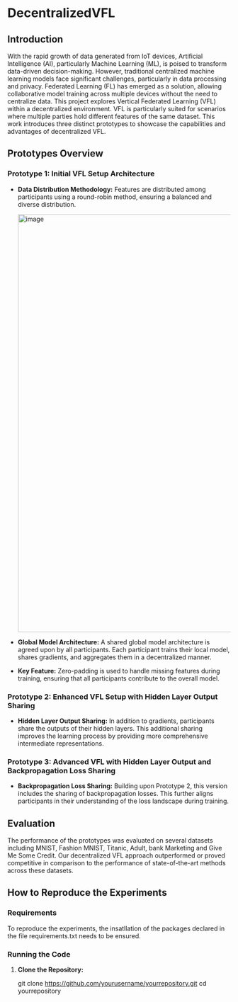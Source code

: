 # DecentralizedVFL

## Introduction

With the rapid growth of data generated from IoT devices, Artificial Intelligence (AI), particularly Machine Learning (ML), is poised to transform data-driven decision-making. However, traditional centralized machine learning models face significant challenges, particularly in data processing and privacy. Federated Learning (FL) has emerged as a solution, allowing collaborative model training across multiple devices without the need to centralize data. This project explores Vertical Federated Learning (VFL) within a decentralized environment. VFL is particularly suited for scenarios where multiple parties hold different features of the same dataset. This work introduces three distinct prototypes to showcase the capabilities and advantages of decentralized VFL.


## Prototypes Overview

### Prototype 1: Initial VFL Setup Architecture
- **Data Distribution Methodology:** Features are distributed among participants using a round-robin method, ensuring a balanced and diverse distribution.

  <img width="944" alt="image" src="https://github.com/user-attachments/assets/ecf33542-b54c-4930-9015-e123b0e6e411">

- **Global Model Architecture:** A shared global model architecture is agreed upon by all participants. Each participant trains their local model, shares gradients, and aggregates them in a decentralized manner.
- **Key Feature:** Zero-padding is used to handle missing features during training, ensuring that all participants contribute to the overall model.

### Prototype 2: Enhanced VFL Setup with Hidden Layer Output Sharing
- **Hidden Layer Output Sharing:** In addition to gradients, participants share the outputs of their hidden layers. This additional sharing improves the learning process by providing more comprehensive intermediate representations.


### Prototype 3: Advanced VFL with Hidden Layer Output and Backpropagation Loss Sharing
- **Backpropagation Loss Sharing:** Building upon Prototype 2, this version includes the sharing of backpropagation losses. This further aligns participants in their understanding of the loss landscape during training.


## Evaluation

The performance of the prototypes was evaluated on several datasets including MNIST, Fashion MNIST, Titanic, Adult, bank Marketing and Give Me Some Credit. Our decentralized VFL approach outperformed or proved competitive in comparison to the performance of state-of-the-art methods across these datasets.

## How to Reproduce the Experiments

### Requirements
To reproduce the experiments, the insatllation of the packages declared in the file requirements.txt needs to be ensured.

### Running the Code
1. **Clone the Repository:**
   
   git clone https://github.com/yourusername/yourrepository.git
   cd yourrepository
